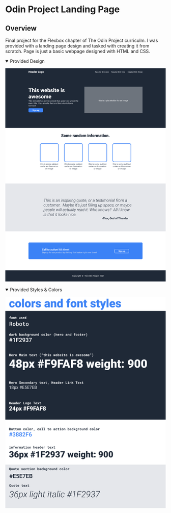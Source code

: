 # Odin Project Landing Page

## Overview
Final project for the Flexbox chapter of The Odin Project curriculm. I was provided with a landing page design and tasked with creating it from scratch. Page is just a basic webpage designed with HTML and CSS.

<details open>
<summary>Provided Design</summary>

![alt text](image.png)

</details>

<details open>
<summary>Provided Styles & Colors</summary>

![alt text](image-1.png)

</details>
